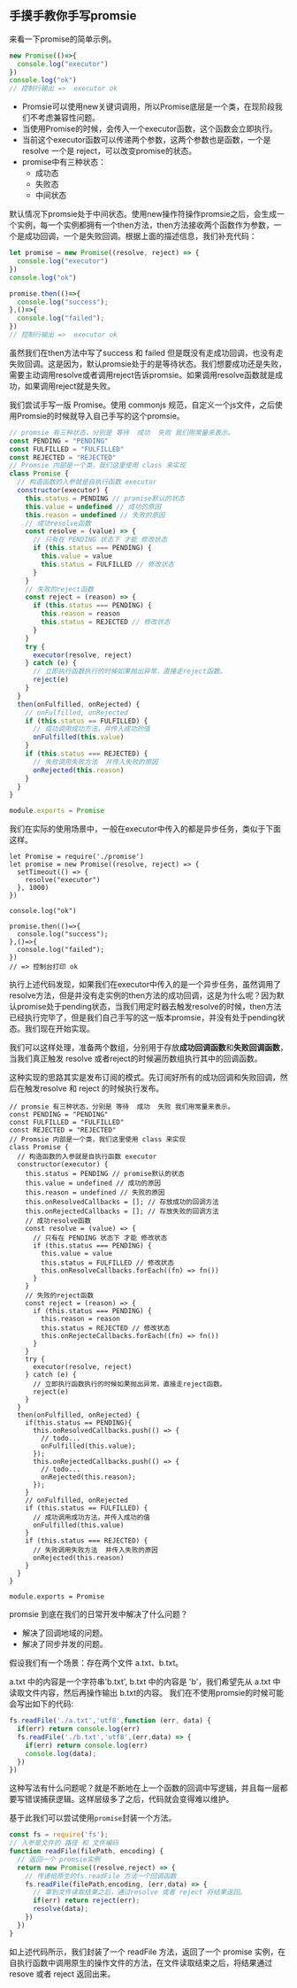 ## 手摸手教你手写promsie

来看一下promise的简单示例。
```js
new Promise(()=>{
  console.log("executor")
})
console.log("ok")
// 控制行输出 =>  executor ok
```
- Promsie可以使用new关键词调用，所以Promise底层是一个类，在现阶段我们不考虑兼容性问题。
- 当使用Promise的时候，会传入一个executor函数，这个函数会立即执行。
- 当前这个executor函数可以传递两个参数，这两个参数也是函数，一个是resolve 一个是 reject，可以改变promise的状态。
- promise中有三种状态：
  - 成功态
  - 失败态
  - 中间状态

默认情况下promsie处于中间状态。使用new操作符操作promsie之后，会生成一个实例，每一个实例都拥有一个then方法，then方法接收两个函数作为参数，一个是成功回调，一个是失败回调。根据上面的描述信息，我们补充代码：

```js
let promise = new Promise((resolve, reject) => {
  console.log("executor")
})
console.log("ok")

promise.then(()=>{
  console.log("success");
},()=>{
  console.log("failed");
})
// 控制行输出 =>  executor ok
```

虽然我们在then方法中写了success 和 failed 但是既没有走成功回调，也没有走失败回调。这是因为，默认promsie处于的是等待状态。我们想要成功还是失败，需要主动调用resolve或者调用reject告诉promsie。如果调用resolve函数就是成功，如果调用reject就是失败。

我们尝试手写一版 Promise。使用 commonjs 规范，自定义一个js文件，之后使用Promsie的时候就导入自己手写的这个promsie。

```js
// promsie 有三种状态，分别是 等待  成功  失败 我们用常量来表示。
const PENDING = "PENDING"
const FULFILLED = "FULFILLED"
const REJECTED = "REJECTED"
// Promsie 内部是一个类，我们这里使用 class 来实现
class Promise {
  // 构造函数的入参就是自执行函数 executor
  constructor(executor) {
    this.status = PENDING // promise默认的状态
    this.value = undefined // 成功的原因
    this.reason = undefined // 失败的原因
    // 成功resolve函数
    const resolve = (value) => {
      // 只有在 PENDING 状态下 才能 修改状态
      if (this.status === PENDING) {
        this.value = value
        this.status = FULFILLED // 修改状态
      }
    }
    // 失败的reject函数
    const reject = (reason) => {
      if (this.status === PENDING) {
        this.reason = reason
        this.status = REJECTED // 修改状态
      }
    }
    try {
      executor(resolve, reject)
    } catch (e) {
      // 立即执行函数执行的时候如果抛出异常，直接走reject函数。
      reject(e)
    }
  }
  then(onFulfilled, onRejected) {
    // onFulfilled, onRejected
    if (this.status == FULFILLED) {
      // 成功调用成功方法，并传入成功的值
      onFulfilled(this.value)
    }
    if (this.status === REJECTED) {
      // 失败调用失败方法  并传入失败的原因
      onRejected(this.reason)
    }
  }
}

module.exports = Promise
```

我们在实际的使用场景中，一般在executor中传入的都是异步任务，类似于下面这样。
```js{3-5}
let Promise = require('./promise')
let promise = new Promise((resolve, reject) => {
  setTimeout(() => {
    resolve("executor")
  }, 1000)
})

console.log("ok")

promise.then(()=>{
  console.log("success");
},()=>{
  console.log("failed");
})
// => 控制台打印 ok 
```

执行上述代码发现，如果我们在executor中传入的是一个异步任务，虽然调用了resolve方法，但是并没有走实例的then方法的成功回调，这是为什么呢？因为默认promise处于pending状态，当我们用定时器去触发resolve的时候，then方法已经执行完毕了，但是我们自己手写的这一版本promsie，并没有处于pending状态。我们现在开始实现。

我们可以这样处理，准备两个数组，分别用于存放**成功回调函数**和**失败回调函数**，当我们真正触发 resolve 或者reject的时候遍历数组执行其中的回调函数。

这种实现的思路其实是发布订阅的模式。先订阅好所有的成功回调和失败回调，然后在触发resolve 和 reject 的时候执行发布。

```js{12,13,20,28,39-48}
// promsie 有三种状态，分别是 等待  成功  失败 我们用常量来表示。
const PENDING = "PENDING"
const FULFILLED = "FULFILLED"
const REJECTED = "REJECTED"
// Promsie 内部是一个类，我们这里使用 class 来实现
class Promise {
  // 构造函数的入参就是自执行函数 executor
  constructor(executor) {
    this.status = PENDING // promise默认的状态
    this.value = undefined // 成功的原因
    this.reason = undefined // 失败的原因
    this.onResolvedCallbacks = []; // 存放成功的回调方法
    this.onRejectedCallbacks = []; // 存放失败的回调方法
    // 成功resolve函数
    const resolve = (value) => {
      // 只有在 PENDING 状态下 才能 修改状态
      if (this.status === PENDING) {
        this.value = value
        this.status = FULFILLED // 修改状态
        this.onResolveCallbacks.forEach((fn) => fn())
      }
    }
    // 失败的reject函数
    const reject = (reason) => {
      if (this.status === PENDING) {
        this.reason = reason
        this.status = REJECTED // 修改状态
        this.onRejecteCallbacks.forEach((fn) => fn())
      }
    }
    try {
      executor(resolve, reject)
    } catch (e) {
      // 立即执行函数执行的时候如果抛出异常，直接走reject函数。
      reject(e)
    }
  }
  then(onFulfilled, onRejected) {
    if(this.status == PENDING){
      this.onResolvedCallbacks.push(() => { 
        // todo...
        onFulfilled(this.value);
      });
      this.onRejectedCallbacks.push(() => {
        // todo...
        onRejected(this.reason);
      });
    }
    // onFulfilled, onRejected
    if (this.status == FULFILLED) {
      // 成功调用成功方法，并传入成功的值
      onFulfilled(this.value)
    }
    if (this.status === REJECTED) {
      // 失败调用失败方法  并传入失败的原因
      onRejected(this.reason)
    }
  }
}

module.exports = Promise
```

promsie 到底在我们的日常开发中解决了什么问题？
- 解决了回调地域的问题。
- 解决了同步并发的问题。

假设我们有一个场景：存在两个文件  a.txt、b.txt。

a.txt 中的内容是一个字符串'b.txt', b.txt 中的内容是 'b'，我们希望先从 a.txt 中读取文件内容，然后再操作输出 b.txt的内容。
我们在不使用promsie的时候可能会写出如下的代码:

```js
fs.readFile('./a.txt','utf8',function (err, data) {
  if(err) return console.log(err)
  fs.readFile('./b.txt','utf8',(err,data) => {
    if(err) return console.log(err)
    console.log(data);
  })
})
```
这种写法有什么问题呢？就是不断地在上一个函数的回调中写逻辑，并且每一层都要写错误捕获逻辑。这样层级多了之后，代码就会变得难以维护。

基于此我们可以尝试使用`promise`封装一个方法。

```js
const fs = require('fs');
// 入参是文件的 路径 和 文件编码
function readFile(filePath, encoding) {
  // 返回一个 promsie实例
  return new Promise((resolve,reject) => {
    // 传递给原生的fs.readFile 方法一个回调函数
    fs.readFile(filePath,encoding, (err,data) => { 
      // 拿到文件读取结果之后，通过resolve 或者 reject 将结果返回。
      if(err) return reject(err);
      resolve(data);
    })
  })
}
```

如上述代码所示，我们封装了一个 readFile 方法，返回了一个 promise 实例，在自执行函数中调用原生的操作文件的方法，在文件读取结束之后，将结果通过resove 或者 reject 返回出来。












